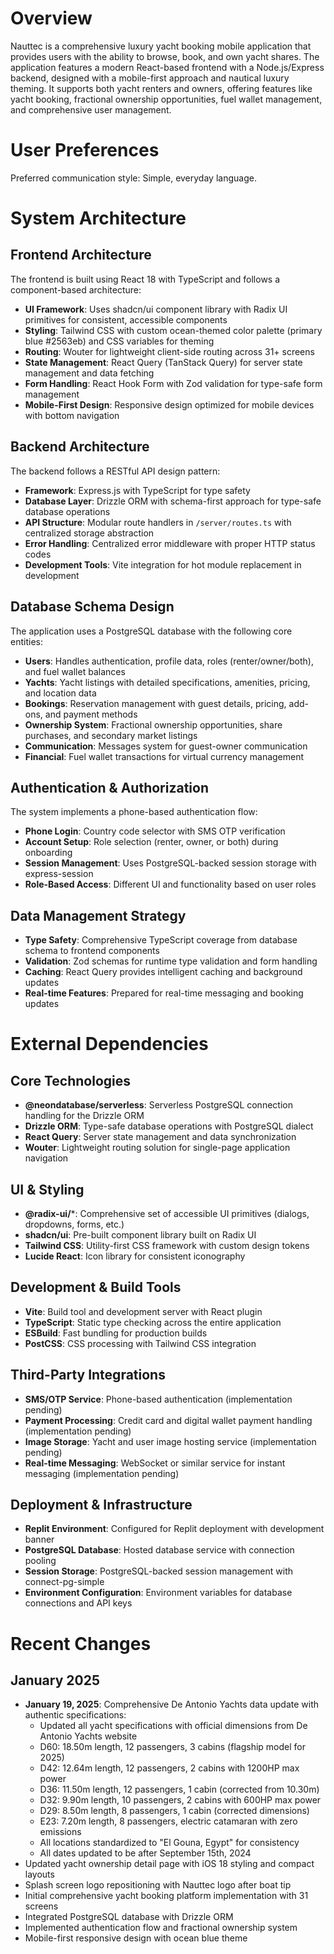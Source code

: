 # Overview

Nauttec is a comprehensive luxury yacht booking mobile application that provides users with the ability to browse, book, and own yacht shares. The application features a modern React-based frontend with a Node.js/Express backend, designed with a mobile-first approach and nautical luxury theming. It supports both yacht renters and owners, offering features like yacht booking, fractional ownership opportunities, fuel wallet management, and comprehensive user management.

# User Preferences

Preferred communication style: Simple, everyday language.

# System Architecture

## Frontend Architecture

The frontend is built using React 18 with TypeScript and follows a component-based architecture:

- **UI Framework**: Uses shadcn/ui component library with Radix UI primitives for consistent, accessible components
- **Styling**: Tailwind CSS with custom ocean-themed color palette (primary blue #2563eb) and CSS variables for theming
- **Routing**: Wouter for lightweight client-side routing across 31+ screens
- **State Management**: React Query (TanStack Query) for server state management and data fetching
- **Form Handling**: React Hook Form with Zod validation for type-safe form management
- **Mobile-First Design**: Responsive design optimized for mobile devices with bottom navigation

## Backend Architecture

The backend follows a RESTful API design pattern:

- **Framework**: Express.js with TypeScript for type safety
- **Database Layer**: Drizzle ORM with schema-first approach for type-safe database operations
- **API Structure**: Modular route handlers in `/server/routes.ts` with centralized storage abstraction
- **Error Handling**: Centralized error middleware with proper HTTP status codes
- **Development Tools**: Vite integration for hot module replacement in development

## Database Schema Design

The application uses a PostgreSQL database with the following core entities:

- **Users**: Handles authentication, profile data, roles (renter/owner/both), and fuel wallet balances
- **Yachts**: Yacht listings with detailed specifications, amenities, pricing, and location data
- **Bookings**: Reservation management with guest details, pricing, add-ons, and payment methods
- **Ownership System**: Fractional ownership opportunities, share purchases, and secondary market listings
- **Communication**: Messages system for guest-owner communication
- **Financial**: Fuel wallet transactions for virtual currency management

## Authentication & Authorization

The system implements a phone-based authentication flow:

- **Phone Login**: Country code selector with SMS OTP verification
- **Account Setup**: Role selection (renter, owner, or both) during onboarding
- **Session Management**: Uses PostgreSQL-backed session storage with express-session
- **Role-Based Access**: Different UI and functionality based on user roles

## Data Management Strategy

- **Type Safety**: Comprehensive TypeScript coverage from database schema to frontend components
- **Validation**: Zod schemas for runtime type validation and form handling
- **Caching**: React Query provides intelligent caching and background updates
- **Real-time Features**: Prepared for real-time messaging and booking updates

# External Dependencies

## Core Technologies

- **@neondatabase/serverless**: Serverless PostgreSQL connection handling for the Drizzle ORM
- **Drizzle ORM**: Type-safe database operations with PostgreSQL dialect
- **React Query**: Server state management and data synchronization
- **Wouter**: Lightweight routing solution for single-page application navigation

## UI & Styling

- **@radix-ui/***: Comprehensive set of accessible UI primitives (dialogs, dropdowns, forms, etc.)
- **shadcn/ui**: Pre-built component library built on Radix UI
- **Tailwind CSS**: Utility-first CSS framework with custom design tokens
- **Lucide React**: Icon library for consistent iconography

## Development & Build Tools

- **Vite**: Build tool and development server with React plugin
- **TypeScript**: Static type checking across the entire application
- **ESBuild**: Fast bundling for production builds
- **PostCSS**: CSS processing with Tailwind CSS integration

## Third-Party Integrations

- **SMS/OTP Service**: Phone-based authentication (implementation pending)
- **Payment Processing**: Credit card and digital wallet payment handling (implementation pending)
- **Image Storage**: Yacht and user image hosting service (implementation pending)
- **Real-time Messaging**: WebSocket or similar service for instant messaging (implementation pending)

## Deployment & Infrastructure

- **Replit Environment**: Configured for Replit deployment with development banner
- **PostgreSQL Database**: Hosted database service with connection pooling
- **Session Storage**: PostgreSQL-backed session management with connect-pg-simple
- **Environment Configuration**: Environment variables for database connections and API keys

# Recent Changes

## January 2025
- **January 19, 2025**: Comprehensive De Antonio Yachts data update with authentic specifications:
  - Updated all yacht specifications with official dimensions from De Antonio Yachts website
  - D60: 18.50m length, 12 passengers, 3 cabins (flagship model for 2025)
  - D42: 12.64m length, 12 passengers, 2 cabins with 1200HP max power
  - D36: 11.50m length, 12 passengers, 1 cabin (corrected from 10.30m)
  - D32: 9.90m length, 10 passengers, 2 cabins with 600HP max power
  - D29: 8.50m length, 8 passengers, 1 cabin (corrected dimensions)
  - E23: 7.20m length, 8 passengers, electric catamaran with zero emissions
  - All locations standardized to "El Gouna, Egypt" for consistency
  - All dates updated to be after September 15th, 2024
- Updated yacht ownership detail page with iOS 18 styling and compact layouts
- Splash screen logo repositioning with Nauttec logo after boat tip
- Initial comprehensive yacht booking platform implementation with 31 screens
- Integrated PostgreSQL database with Drizzle ORM
- Implemented authentication flow and fractional ownership system
- Mobile-first responsive design with ocean blue theme